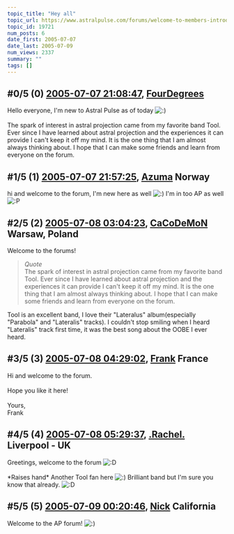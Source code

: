 ```yaml
---
topic_title: "Hey all"
topic_url: https://www.astralpulse.com/forums/welcome-to-members-introductions!/hey-all-19721
topic_id: 19721
num_posts: 6
date_first: 2005-07-07
date_last: 2005-07-09
num_views: 2337
summary: ""
tags: []
---
```


## \#0/5 (0) [2005-07-07 21:08:47](https://www.astralpulse.com/forums/index.php?msg=169370), [FourDegrees](https://www.astralpulse.com/forums/profile/?u=9384)  ##
<section>
Hello everyone, I'm new to Astral Pulse as of today
<img alt=":)" class="smiley" src="https://www.astralpulse.com/forums/Smileys/fugue/smiley.png" title="Smiley"/>
<br>
<br>
The spark of interest in astral projection came from my favorite band Tool. Ever since I have learned about astral projection and the experiences it can provide I can't keep it off my mind. It is the one thing that I am almost always thinking about. I hope that I can make some friends and learn from everyone on the forum.
</section>

## \#1/5 (1) [2005-07-07 21:57:25](https://www.astralpulse.com/forums/index.php?msg=169376), [Azuma](https://www.astralpulse.com/forums/profile/?u=9370) Norway ##
<section>
hi and welcome to the forum, I'm new here as well
<img alt=":)" class="smiley" src="https://www.astralpulse.com/forums/Smileys/fugue/smiley.png" title="Smiley"/>
I'm in too AP as well
<img alt=":P" class="smiley" src="https://www.astralpulse.com/forums/Smileys/fugue/tongue.png" title="Tongue"/>
</section>

## \#2/5 (2) [2005-07-08 03:04:23](https://www.astralpulse.com/forums/index.php?msg=169424), [CaCoDeMoN](https://www.astralpulse.com/forums/profile/?u=4798) Warsaw, Poland ##
<section>
Welcome to the forums!
<br>
<blockquote class="bbc_standard_quote">
 <cite>
  Quote
 </cite>
 <br>
 The spark of interest in astral projection came from my favorite band Tool. Ever since I have learned about astral projection and the experiences it can provide I can't keep it off my mind. It is the one thing that I am almost always thinking about. I hope that I can make some friends and learn from everyone on the forum.
 <br>
</blockquote>
Tool is an excellent band, I love their "Lateralus" album(especially "Parabola" and "Lateralis" tracks). I couldn't stop smiling when I heard "Lateralis" track first time, it was the best song about the OOBE I ever heard.
</section>

## \#3/5 (3) [2005-07-08 04:29:02](https://www.astralpulse.com/forums/index.php?msg=169430), [Frank](https://www.astralpulse.com/forums/profile/?u=359) France ##
<section>
Hi and welcome to the forum.
<br>
<br>
Hope you like it here!
<br>
<br>
Yours,
<br>
Frank
</section>

## \#4/5 (4) [2005-07-08 05:29:37](https://www.astralpulse.com/forums/index.php?msg=169431), [.Rachel.](https://www.astralpulse.com/forums/profile/?u=8982) Liverpool - UK ##
<section>
Greetings, welcome to the forum
<img alt=":D" class="smiley" src="https://www.astralpulse.com/forums/Smileys/fugue/cheesy.png" title="Cheesy"/>
<br>
<br>
*Raises hand* Another Tool fan here
<img alt=":)" class="smiley" src="https://www.astralpulse.com/forums/Smileys/fugue/smiley.png" title="Smiley"/>
Brilliant band but I'm sure you know that already.
<img alt=":D" class="smiley" src="https://www.astralpulse.com/forums/Smileys/fugue/cheesy.png" title="Cheesy"/>
</section>

## \#5/5 (5) [2005-07-09 00:20:46](https://www.astralpulse.com/forums/index.php?msg=169535), [Nick](https://www.astralpulse.com/forums/profile/?u=2080) California ##
<section>
Welcome to the AP forum!
<img alt=":)" class="smiley" src="https://www.astralpulse.com/forums/Smileys/fugue/smiley.png" title="Smiley"/>
</section>